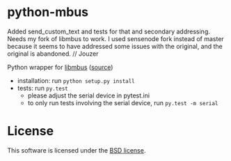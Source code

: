 python-mbus
===========

Added send_custom_text and tests for that and secondary addressing. Needs my fork of libmbus to work. I used sensenode fork instead of master because it seems to have addressed some issues with the original, and the original is abandoned. // Jouzer

Python wrapper for [libmbus](http://www.rscada.se/libmbus) ([source](https://github.com/rscada/libmbus))

* installation: run ```python setup.py install```
* tests: run ```py.test```
    * please adjust the serial device in pytest.ini
    * to only run tests involving the serial device, run ```py.test -m serial```

License
=======

This software is licensed under the [BSD license](http://opensource.org/licenses/BSD-3-Clause). 
